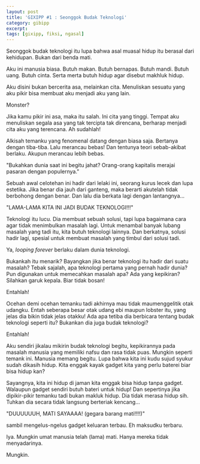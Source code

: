 ```yaml
---
layout: post
title: 'GIXIPP #1 : Seonggok Budak Teknologi'
category: gibipp
excerpt:
tags: [gixipp, fiksi, ngasal]
---
```

Seonggok budak teknologi itu lupa bahwa asal muasal hidup itu berasal dari kehidupan. Bukan dari benda mati.

Aku ini manusia biasa. Butuh makan. Butuh bernapas. Butuh mandi. Butuh uang. Butuh cinta. Serta merta butuh hidup agar disebut makhluk hidup.

Aku disini bukan bercerita asa, melainkan cita. Menuliskan sesuatu yang aku pikir bisa membuat aku menjadi aku yang lain.

Monster?

Jika kamu pikir ini asa, maka itu salah. Ini cita yang tinggi. Tempat aku menuliskan segala asa yang tak tercipta tak direncana, berharap menjadi cita aku yang terencana. Ah sudahlah!

Alkisah temanku yang fenomenal datang dengan biasa saja. Bertanya dengan tiba-tiba. Lalu merancau bebas! Dan tentunya teori sebab-akibat berlaku. Akupun merancau lebih bebas.

"Bukahkan dunia saat ini begitu jahat? Orang-orang kapitalis merajai pasaran dengan populernya."

Sebuah awal celotehan ini hadir dari lelaki ini, seorang kurus lecek dan lupa estetika. Jika benar dia jauh dari ganteng, maka berarti akutelah tidak berbohong dengan benar. Dan lalu dia berkata lagi dengan lantangnya...

"LAMA-LAMA KITA INI JADI BUDAK TEKNOLOGI!!!"

Teknologi itu lucu. Dia membuat sebuah solusi, tapi lupa bagaimana cara agar tidak menimbulkan masalah lagi. Untuk menambal banyak lubang masalah yang tadi itu, kita butuh teknologi lainnya. Dan berkatnya, solusi hadir lagi, spesial untuk membuat masalah yang timbul dari solusi tadi.

Ya, *looping forever* berlaku dalam dunia teknologi.

Bukankah itu menarik? Bayangkan jika benar teknologi itu hadir dari suatu masalah? Tebak sajalah, apa teknologi pertama yang pernah hadir dunia? Pun digunakan untuk memecahkan masalah apa? Ada yang kepikiran? Silahkan garuk kepala. Biar tidak bosan!

Entahlah!

Ocehan demi ocehan temanku tadi akhirnya mau tidak maumenggelitik otak udangku. Entah seberapa besar otak udang ebi maupun lobster itu, yang jelas dia bikin tidak jelas otakku! Ada apa tetiba dia berbicara tentang budak teknologi seperti itu? Bukankan dia juga budak teknologi?

Entahlah!

Aku sendiri jikalau mikirin budak teknologi begitu, kepikirannya pada masalah manusia yang memiliki nafsu dan rasa tidak puas. Mungkin seperti temank ini. Manusia memang begitu. Lupa bahwa kita ini kudu sujud syukur sudah dikasih hidup. Kita enggak kayak gadget kita yang perlu baterei biar bisa hidup kan?

Sayangnya, kita ini hidup di jaman kita enggak bisa hidup tanpa gadget. Walaupun gadget sendiri butuh bateri untuk hidup! Dan sepertinya jika dipikir-pikir temanku tadi bukan makluk hidup. Dia tidak merasa hidup sih. Tuhkan dia secara tidak langsung berteriak kencang...

"DUUUUUUH, MATI SAYAAAA! (gegara barang mati!!!!)"

sambil mengelus-ngelus gadget keluaran terbau. Eh maksudku terbaru.

Iya. Mungkin umat manusia telah (lama) mati. Hanya mereka tidak menyadarinya.

Mungkin.